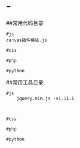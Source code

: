 # -
##常用代码目录

	#js
	canvas插件模板.js
	
	#css

	#php

	#python


##常用工具目录

	#js
		jquery.min.js -v1.11.1



	#css

	#php

	#python
